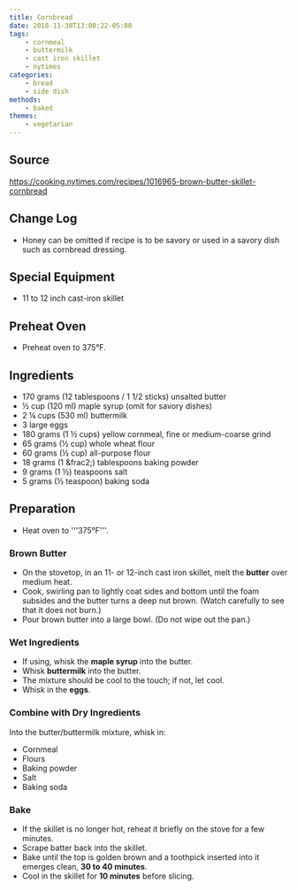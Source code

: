 ```yaml
---
title: Cornbread
date: 2018-11-30T13:00:22-05:00
tags:
    - cornmeal
    - buttermilk
    - cast iron skillet
    - nytimes
categories: 
    - bread
    - side dish
methods:
    - baked
themes:
    - vegetarian
---
```


## Source

https://cooking.nytimes.com/recipes/1016965-brown-butter-skillet-cornbread

## Change Log

-   Honey can be omitted if recipe is to be savory or used in a savory
    dish such as cornbread dressing.

## Special Equipment

-   11 to 12 inch cast-iron skillet

## Preheat Oven

-   Preheat oven to 375°F.

## Ingredients

-   170 grams (12 tablespoons / 1 1/2 sticks) unsalted butter
-   ½ cup (120 ml) maple syrup (omit for savory dishes)
-   2 ¼ cups (530 ml) buttermilk
-   3 large eggs
-   180 grams (1 ½ cups) yellow cornmeal, fine or medium-coarse grind
-   65 grams (½ cup) whole wheat flour
-   60 grams (½ cup) all-purpose flour
-   18 grams (1 &frac2;) tablespoons baking powder
-   9 grams (1 ½) teaspoons salt
-   5 grams (½ teaspoon) baking soda

## Preparation

-   Heat oven to '''375°F'''.

### Brown Butter

-   On the stovetop, in an 11- or 12-inch cast iron skillet, melt the
    **butter** over medium heat.
-   Cook, swirling pan to lightly coat sides and bottom until the foam
    subsides and the butter turns a deep nut brown. (Watch carefully to
    see that it does not burn.)
-   Pour brown butter into a large bowl. (Do not wipe out the pan.)

### Wet Ingredients

-   If using, whisk the **maple syrup** into the butter.
-   Whisk **buttermilk** into the butter.
-   The mixture should be cool to the touch; if not, let cool.
-   Whisk in the **eggs**.

### Combine with Dry Ingredients

Into the butter/buttermilk mixture, whisk in:

-   Cornmeal
-   Flours
-   Baking powder
-   Salt
-   Baking soda

### Bake

-   If the skillet is no longer hot, reheat it briefly on the stove for
    a few minutes.
-   Scrape batter back into the skillet.
-   Bake until the top is golden brown and a toothpick inserted into it
    emerges clean, **30 to 40 minutes**.
-   Cool in the skillet for **10 minutes** before slicing.
